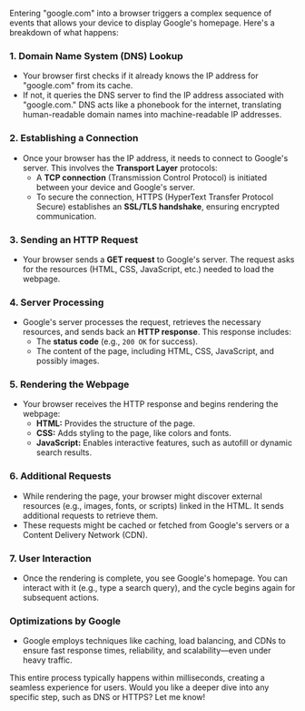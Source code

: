 Entering "google.com" into a browser triggers a complex sequence of events that allows your device to display Google's homepage. Here's a breakdown of what happens:

### **1. Domain Name System (DNS) Lookup**

- Your browser first checks if it already knows the IP address for "google.com" from its cache.
- If not, it queries the DNS server to find the IP address associated with "google.com." DNS acts like a phonebook for the internet, translating human-readable domain names into machine-readable IP addresses.

### **2. Establishing a Connection**

- Once your browser has the IP address, it needs to connect to Google's server. This involves the **Transport Layer** protocols:
    - A **TCP connection** (Transmission Control Protocol) is initiated between your device and Google's server.
    - To secure the connection, HTTPS (HyperText Transfer Protocol Secure) establishes an **SSL/TLS handshake**, ensuring encrypted communication.

### **3. Sending an HTTP Request**

- Your browser sends a **GET request** to Google's server. The request asks for the resources (HTML, CSS, JavaScript, etc.) needed to load the webpage.

### **4. Server Processing**

- Google's server processes the request, retrieves the necessary resources, and sends back an **HTTP response**. This response includes:
    - The **status code** (e.g., `200 OK` for success).
    - The content of the page, including HTML, CSS, JavaScript, and possibly images.

### **5. Rendering the Webpage**

- Your browser receives the HTTP response and begins rendering the webpage:
    - **HTML:** Provides the structure of the page.
    - **CSS:** Adds styling to the page, like colors and fonts.
    - **JavaScript:** Enables interactive features, such as autofill or dynamic search results.

### **6. Additional Requests**

- While rendering the page, your browser might discover external resources (e.g., images, fonts, or scripts) linked in the HTML. It sends additional requests to retrieve them.
- These requests might be cached or fetched from Google's servers or a Content Delivery Network (CDN).

### **7. User Interaction**

- Once the rendering is complete, you see Google's homepage. You can interact with it (e.g., type a search query), and the cycle begins again for subsequent actions.

### **Optimizations by Google**

- Google employs techniques like caching, load balancing, and CDNs to ensure fast response times, reliability, and scalability—even under heavy traffic.

This entire process typically happens within milliseconds, creating a seamless experience for users. Would you like a deeper dive into any specific step, such as DNS or HTTPS? Let me know!